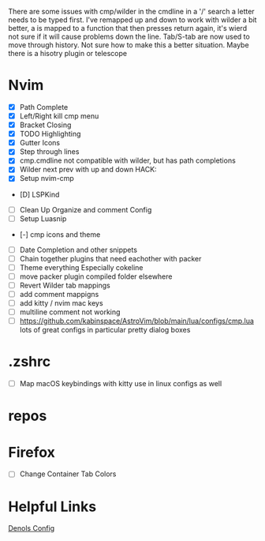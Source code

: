 There are some issues with cmp/wilder in the cmdline in a '/' search a letter needs to be typed first. I've remapped up and down to work with wilder a bit better, a <CR> is mapped to a function that then presses return again, it's wierd not sure if it will cause problems down the line. Tab/S-tab are now used to move through history. Not sure how to make this a better situation. Maybe there is a hisotry plugin or telescope

# Nvim
- [X] Path Complete
- [X] Left/Right kill cmp menu
- [X] Bracket Closing
- [X] TODO Highlighting
- [X] Gutter Icons
- [X] Step through lines
- [X] cmp.cmdline not compatible with wilder, but has path completions
- [X] Wilder next prev with up and down HACK:
- [X] Setup nvim-cmp
- [D] LSPKind
- [ ] Clean Up Organize and comment Config
- [ ] Setup Luasnip
- [-] cmp icons and theme
- [ ] Date Completion and other snippets
- [ ] Chain together plugins that need eachother with packer
- [ ] Theme everything Especially cokeline
- [ ] move packer plugin compiled folder elsewhere
- [ ] Revert Wilder tab mappings 
- [ ] add comment mappigns
- [ ] add kitty / nvim mac keys
- [ ] multiline comment not working
- [ ] https://github.com/kabinspace/AstroVim/blob/main/lua/configs/cmp.lua lots of great configs in particular pretty dialog boxes

# .zshrc
- [ ] Map macOS keybindings with kitty use in linux configs as well

# repos 

# Firefox
- [ ] Change Container Tab Colors


# Helpful Links
[Denols Config](https://www.reddit.com/r/neovim/comments/qaseck/denols_linting_configuration_help/)


